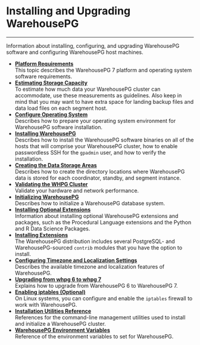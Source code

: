 # Installing and Upgrading WarehousePG
---

Information about installing, configuring, and upgrading WarehousePG software and configuring WarehousePG host machines.

-   **[Platform Requirements](platform-requirements.html)**  
This topic describes the WarehousePG 7 platform and operating system software requirements.
-   **[Estimating Storage Capacity](capacity_planning.html)**  
To estimate how much data your WarehousePG cluster can accommodate, use these measurements as guidelines. Also keep in mind that you may want to have extra space for landing backup files and data load files on each segment host.
-   **[Configure Operating System](config_os.html)**  
Describes how to prepare your operating system environment for WarehousePG software installation.
-   **[Installing WarehousePG](install_whpg.html)**  
Describes how to install the WarehousePG software binaries on all of the hosts that will comprise your WarehousePG cluster, how to enable passwordless SSH for the `gpadmin` user, and how to verify the installation.
-   **[Creating the Data Storage Areas](create_data_dirs.html)**  
Describes how to create the directory locations where WarehousePG data is stored for each coordinator, standby, and segment instance.
-   **[Validating the WHPG Cluster](validate.html)**  
Validate your hardware and network performance.
-   **[Initializing WarehousePG](init_whpg.html)**  
Describes how to initialize a WarehousePG database system.
-   **[Installing Optional Extensions](data_sci_pkgs.html)**  
Information about installing optional WarehousePG extensions and packages, such as the Procedural Language extensions and the Python and R Data Science Packages.
-   **[Installing Extensions](install_extensions.html)**  
The WarehousePG distribution includes several PostgreSQL- and WarehousePG-sourced `contrib` modules that you have the option to install.
-   **[Configuring Timezone and Localization Settings](localization.html)**  
Describes the available timezone and localization features of WarehousePG.
-   **[Upgrading from whpg 6 to whpg 7](upgrading_6_to_7.html)**  
Explains how to upgrade from WarehousePG 6 to WarehousePG 7. 
-   **[Enabling iptables \(Optional\)](enable_iptables.html)**  
On Linux systems, you can configure and enable the `iptables` firewall to work with WarehousePG.
-   **[Installation Utilities Reference](installation_utilities.html)**  
References for the command-line management utilities used to install and initialize a WarehousePG cluster.
-   **[WarehousePG Environment Variables](env_var.html)**  
Reference of the environment variables to set for WarehousePG.

